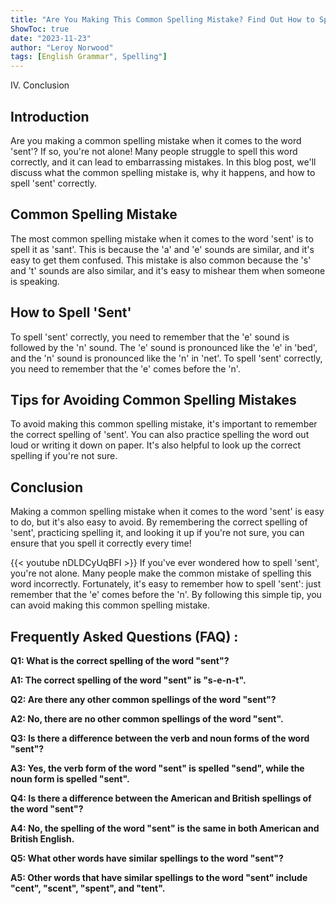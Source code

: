 ```yaml
---
title: "Are You Making This Common Spelling Mistake? Find Out How to Spell 'Sent' Here!"
ShowToc: true 
date: "2023-11-23"
author: "Leroy Norwood" 
tags: [English Grammar", Spelling"]
---
```

IV. Conclusion

## Introduction
Are you making a common spelling mistake when it comes to the word 'sent'? If so, you're not alone! Many people struggle to spell this word correctly, and it can lead to embarrassing mistakes. In this blog post, we'll discuss what the common spelling mistake is, why it happens, and how to spell 'sent' correctly.

## Common Spelling Mistake
The most common spelling mistake when it comes to the word 'sent' is to spell it as 'sant'. This is because the 'a' and 'e' sounds are similar, and it's easy to get them confused. This mistake is also common because the 's' and 't' sounds are also similar, and it's easy to mishear them when someone is speaking.

## How to Spell 'Sent'
To spell 'sent' correctly, you need to remember that the 'e' sound is followed by the 'n' sound. The 'e' sound is pronounced like the 'e' in 'bed', and the 'n' sound is pronounced like the 'n' in 'net'. To spell 'sent' correctly, you need to remember that the 'e' comes before the 'n'.

## Tips for Avoiding Common Spelling Mistakes
To avoid making this common spelling mistake, it's important to remember the correct spelling of 'sent'. You can also practice spelling the word out loud or writing it down on paper. It's also helpful to look up the correct spelling if you're not sure.

## Conclusion
Making a common spelling mistake when it comes to the word 'sent' is easy to do, but it's also easy to avoid. By remembering the correct spelling of 'sent', practicing spelling it, and looking it up if you're not sure, you can ensure that you spell it correctly every time!

{{< youtube nDLDCyUqBFI >}} 
If you've ever wondered how to spell 'sent', you're not alone. Many people make the common mistake of spelling this word incorrectly. Fortunately, it's easy to remember how to spell 'sent': just remember that the 'e' comes before the 'n'. By following this simple tip, you can avoid making this common spelling mistake.

## Frequently Asked Questions (FAQ) :
**Q1: What is the correct spelling of the word "sent"?**

**A1: The correct spelling of the word "sent" is "s-e-n-t".**

**Q2: Are there any other common spellings of the word "sent"?**

**A2: No, there are no other common spellings of the word "sent".**

**Q3: Is there a difference between the verb and noun forms of the word "sent"?**

**A3: Yes, the verb form of the word "sent" is spelled "send", while the noun form is spelled "sent".**

**Q4: Is there a difference between the American and British spellings of the word "sent"?**

**A4: No, the spelling of the word "sent" is the same in both American and British English.**

**Q5: What other words have similar spellings to the word "sent"?**

**A5: Other words that have similar spellings to the word "sent" include "cent", "scent", "spent", and "tent".**





